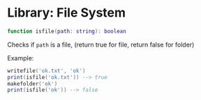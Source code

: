 # Library: File System

```lua
function isfile(path: string): boolean
```
Checks if `path` is a file, (return true for file, return false for folder)

Example:
```lua
writefile('ok.txt', 'ok')
print(isfile('ok.txt')) --> true
makefolder('ok')
print(isfile('ok')) --> false
```

